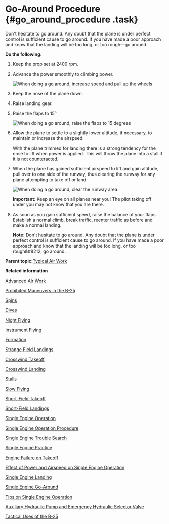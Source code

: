 # Go-Around Procedure {#go_around_procedure .task}

Don't hesitate to go around. Any doubt that the plane is under perfect control is sufficient cause to go around. If you have made a poor approach and know that the landing will be too long, or too rough—go around.

**Do the following:**

1.  Keep the prop set at 2400 rpm.

2.  Advance the power smoothly to climbing power.

    ![When doing a go around, increase speed and pull up the wheels](../images/landing_go_around_adv_throttle_raise_wheels.png "Speed up and raise the wheels when doing a go around")

3.  Keep the nose of the plane down.

4.  Raise landing gear.

5.  Raise the flaps to 15°

    ![When doing a go around, raise the flaps to 15 degrees](../images/landing_go_around_raise_flap_15deg.png "Raise the flaps to 15 degrees when doing a go around")

6.  Allow the plane to settle to a slightly lower altitude, if necessary, to maintain or increase the airspeed.

    With the plane trimmed for landing there is a strong tendency for the nose to lift when power is applied. This will throw the plane into a stall if it is not counteracted.

7.  When the plane has gained sufficient airspeed to lift and gain altitude, pull over to one side of the runway, thus clearing the runway for any plane attempting to take off or land.

    ![When doing a go around, clear the runway area](../images/landing_go_around_clear_area.png "Clear the runway area when doing a go around")

    **Important:** Keep an eye on all planes near you! The pilot taking off under you may not know that you are there.

8.  As soon as you gain sufficient speed, raise the balance of your flaps. Establish a normal climb, break traffic, reenter traffic as before and make a normal landing.

    **Note:** Don't hesitate to go around. Any doubt that the plane is under perfect control is sufficient cause to go around. If you have made a poor approach and know that the landing will be too long, or too rough&\#8212; go around.


**Parent topic:**[Typical Air Work](../topics/typical_air_work.md)

**Related information**  


[Advanced Air Work](../topics/advanced_air_work.md)

[Prohibited Maneuvers in the B-25](../topics/prohibited_maneuvers_in_the_b_25.md)

[Spins](../topics/spins.md)

[Dives](../topics/dives.md)

[Night Flying](../topics/night_flying.md)

[Instrument Flying](../topics/instrument_flying.md)

[Formation](../topics/formation.md)

[Strange Field Landings](../topics/strange_field_landings.md)

[Crosswind Takeoff](../topics/crosswind_takeoff.md)

[Crosswind Landing](../topics/crosswind_landing.md)

[Stalls](../topics/stalls.md)

[Slow Flying](../topics/slow_flying.md)

[Short-Field Takeoff](../topics/short_field_takeoff.md)

[Short-Field Landings](../topics/short_field_landings.md)

[Single Engine Operation](../topics/single_engine_operation.md)

[Single Engine Operation Procedure](../topics/single_engine_operation_procedure.md)

[Single Engine Trouble Search](../topics/single_engine_trouble_search.md)

[Single Engine Practice](../topics/single_engine_practice.md)

[Engine Failure on Takeoff](../topics/engine_failure_on_takeoff.md)

[Effect of Power and Airspeed on Single Engine Operation](../topics/effect_of_power_and_airspeed_on_single_engine_operation.md)

[Single Engine Landing](../topics/single_engine_landing.md)

[Single Engine Go-Around](../topics/single_engine_go_around.md)

[Tips on Single Engine Operation](../topics/tips_on_single_engine_operation.md)

[Auxiliary Hydraulic Pump and Emergency Hydraulic Selector Valve](../topics/auxiliary_hydraulic_pump_and_emergency_hydraulic_selector_valve.md)

[Tactical Uses of the B-25](../topics/tactical_uses_of_the_b_25.md)

